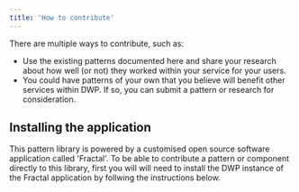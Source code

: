 ```yaml
---
title: 'How to contribute'
---
```


<p>There are multiple ways to contribute, such as:</p>

<ul>
	<li>
		Use the existing patterns documented here and share your research about 
		how well (or not) they worked within your service for your users.
	</li>
	<li>
		You could have patterns of your own that you believe will benefit other 
		services within DWP. If so, you can submit a pattern or research for 
		consideration.
	</li>
</ul>

<h2 id="install">Installing the application</h2>

<p>This pattern library is powered by a customised open source 
	software application called 'Fractal'. To be able to contribute a pattern or 
	component directly to this library, first you will will need to install the
	DWP instance of the Fractal application by follwing the instructions below.</p>
	